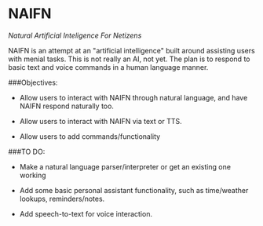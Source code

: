 # NAIFN
*Natural Artificial Inteligence For Netizens*

NAIFN is an attempt at an "artificial intelligence" built around assisting users with menial tasks. This is not really an AI, not yet. The plan is to respond to basic text and voice commands in a human language manner.

###Objectives:

- Allow users to interact with NAIFN through natural language, and have NAIFN respond naturally too.

- Allow users to interact with NAIFN via text or TTS.

- Allow users to add commands/functionality

###TO DO:

- Make a natural language parser/interpreter or get an existing one working

- Add some basic personal assistant functionality, such as time/weather lookups, reminders/notes.

- Add speech-to-text for voice interaction.
